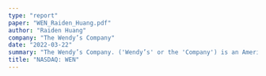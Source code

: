 ```yaml
---
type: "report"
paper: "WEN_Raiden_Huang.pdf"
author: "Raiden Huang"
company: "The Wendy’s Company"
date: "2022-03-22"
summary: "The Wendy’s Company. ('Wendy’s' or the 'Company') is an American holding company engaged in operating, developing, and franchising a system of quick-service dining establishments that serve a menu of classic burger stand items. There are more than 6500 Wendy’s restaurants currently operating in the United States and internationally."
title: "NASDAQ: WEN"
---
```

